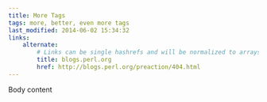 ```yaml
---
title: More Tags
tags: more, better, even more tags
last_modified: 2014-06-02 15:34:32
links:
    alternate:
        # Links can be single hashrefs and will be normalized to arrays
        title: blogs.perl.org
        href: http://blogs.perl.org/preaction/404.html
---
```

Body content
